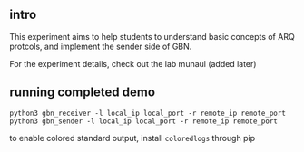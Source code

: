 ## intro

This experiment aims to help students to understand basic concepts of ARQ protcols, and implement the sender side of GBN.

For the experiment details, check out the lab munaul (added later)

## running completed demo

```
python3 gbn_receiver -l local_ip local_port -r remote_ip remote_port
python3 gbn_sender -l local_ip local_port -r remote_ip remote_port
```

to enable colored standard output, install `coloredlogs` through pip
